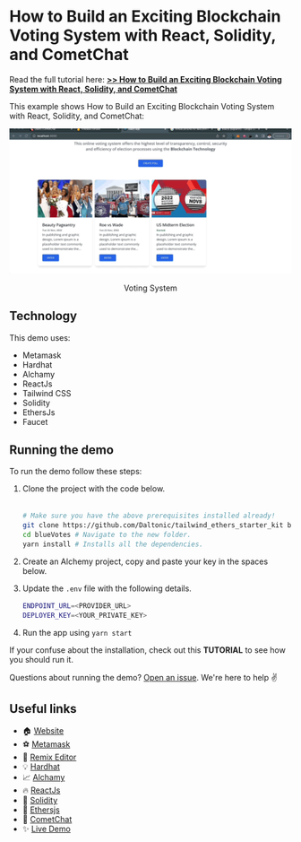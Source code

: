 # How to Build an Exciting Blockchain Voting System with React, Solidity, and CometChat

Read the full tutorial here: [**>> How to Build an Exciting Blockchain Voting System with React, Solidity, and CometChat**](https://daltonic.github.io)

This example shows How to Build an Exciting Blockchain Voting System with React, Solidity, and CometChat:

![Game Shop](./screenshots/0.gif)

<center><figcaption>Voting System</figcaption></center>

## Technology

This demo uses:

- Metamask
- Hardhat
- Alchamy
- ReactJs
- Tailwind CSS
- Solidity
- EthersJs
- Faucet

## Running the demo

To run the demo follow these steps:

1. Clone the project with the code below.

   ```sh

   # Make sure you have the above prerequisites installed already!
   git clone https://github.com/Daltonic/tailwind_ethers_starter_kit blueVotes
   cd blueVotes # Navigate to the new folder.
   yarn install # Installs all the dependencies.
   ```

2. Create an Alchemy project, copy and paste your key in the spaces below.
3. Update the `.env` file with the following details.
   ```sh
   ENDPOINT_URL=<PROVIDER_URL>
   DEPLOYER_KEY=<YOUR_PRIVATE_KEY>
   ```
4. Run the app using `yarn start`
   <br/>

If your confuse about the installation, check out this **TUTORIAL** to see how you should run it.

Questions about running the demo? [Open an issue](https://github.com/Daltonic/bluevotes/issues). We're here to help ✌️

## Useful links

- 🏠 [Website](https://daltonic.github.io/)
- ⚽ [Metamask](https://metamask.io/)
- 🚀 [Remix Editor](https://remix.ethereum.org/)
- 💡 [Hardhat](https://hardhat.org/)
- 📈 [Alchamy](https://www.alchemy.com/)
- 🔥 [ReactJs](https://reactjs.org/)
- 🐻 [Solidity](https://soliditylang.org/)
- 👀 [Ethersjs](https://docs.ethers.io/v5/)
- 🎅 [CometChat](https://try.cometchat.com/daltonic)
- ✨ [Live Demo](https://gameshop-af682.web.app/)

